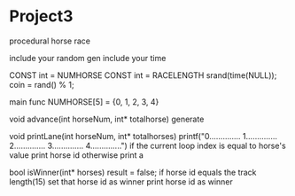 # Project3
procedural horse race 

include your random gen
include your time

CONST int = NUMHORSE
CONST int = RACELENGTH
srand(time(NULL));
coin = rand() % 1;

main func
	NUMHORSE[5] = {0, 1, 2, 3, 4}


void advance(int horseNum, int* totalhorse)
	generate 

void printLane(int horseNum, int* totalhorses)
	printf("0..............
		1..............
		2..............
		3..............
		4..............")
	if the current loop index is equal to horse's value
	print horse id
	otherwise
	print a

bool isWinner(int* horses)
	result = false;
	if horse id equals the track length(15)
	set that horse id as winner
	print horse id as winner
